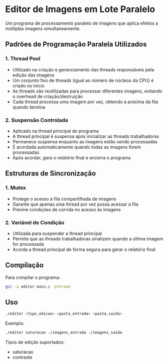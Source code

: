 # Editor de Imagens em Lote Paralelo

Um programa de processamento paralelo de imagens que aplica efeitos a múltiplas imagens simultaneamente.

## Padrões de Programação Paralela Utilizados

### 1. Thread Pool
- Utilizado na criação e gerenciamento das threads responsáveis pela edição das imagens
- Um conjunto fixo de threads (igual ao número de núcleos da CPU) é criado no início
- As threads são reutilizadas para processar diferentes imagens, evitando o overhead de criação/destruição
- Cada thread processa uma imagem por vez, obtendo a próxima da fila quando termina

### 2. Suspensão Controlada
- Aplicado na thread principal do programa
- A thread principal é suspensa após inicializar as threads trabalhadoras
- Permanece suspensa enquanto as imagens estão sendo processadas
- É acordada automaticamente quando todas as imagens forem processadas
- Após acordar, gera o relatório final e encerra o programa

## Estruturas de Sincronização

### 1. Mutex
- Protege o acesso à fila compartilhada de imagens
- Garante que apenas uma thread por vez possa acessar a fila
- Previne condições de corrida no acesso às imagens

### 2. Variável de Condição
- Utilizada para suspender a thread principal
- Permite que as threads trabalhadoras sinalizem quando a última imagem for processada
- Acorda a thread principal de forma segura para gerar o relatório final

## Compilação

Para compilar o programa:
```bash
gcc -o editor main.c -pthread
```

## Uso

```bash
./editor <tipo_edicao> <pasta_entrada> <pasta_saida>
```

Exemplo:
```bash
./editor saturacao ./imagens_entrada ./imagens_saida
```

Tipos de edição suportados:
- saturacao
- contraste
